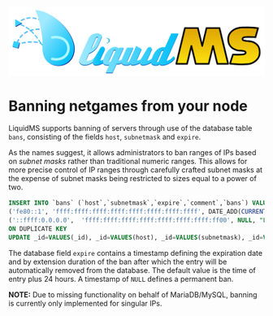 ![LiquidMS logo](../liquidMS.svg)

Banning netgames from your node
===============================

LiquidMS supports banning of servers through use of the database table
`bans`, consisting of the fields `host`, `subnetmask` and `expire`.

As the names suggest, it allows administrators to ban ranges of IPs based
on *subnet masks* rather than traditional numeric ranges. This allows for
more precise control of IP ranges through carefully crafted subnet masks at
the expense of subnet masks being restricted to sizes equal to a power of two.


```SQL
INSERT INTO `bans` (`host`,`subnetmask`,`expire`,`comment`,`bans`) VALUES
('fe80::1', 'ffff:ffff:ffff:ffff:ffff:ffff:ffff:ffff', DATE_ADD(CURRENT_TIMESTAMP, INTERVAL 1 DAY), 'Knuckles needs to calm down'),
('::ffff:0.0.0.0',  'ffff:ffff:ffff:ffff:ffff:ffff:ffff:ff00', NULL, "Lock out Eggman and his robots")
ON DUPLICATE KEY
UPDATE _id=VALUES(_id), _id=VALUES(host), _id=VALUES(subnetmask), _id=VALUES(expire), _id=VALUES(comment);
```

The database field `expire` contains a timestamp defining the expiration
date and by extension duration of the ban after which the entry will be
automatically removed from the database. The default value is the time of
entry plus 24 hours. A timestamp of `NULL` defines a permanent ban.

**NOTE:** Due to missing functionality on behalf of MariaDB/MySQL, banning
is currently only implemented for singular IPs.


